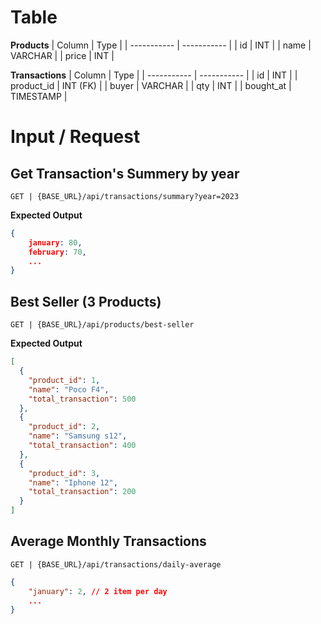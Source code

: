 # Table

**Products**
| Column | Type |
| ----------- | ----------- |
| id | INT |
| name | VARCHAR |
| price | INT |

**Transactions**
| Column | Type |
| ----------- | ----------- |
| id | INT |
| product_id | INT (FK) |
| buyer | VARCHAR |
| qty | INT |
| bought_at | TIMESTAMP |

# Input / Request

## Get Transaction's Summery by year

`GET | {BASE_URL}/api/transactions/summary?year=2023`

**Expected Output**

```json
{
    january: 80,
    february: 70,
    ...
}
```

## Best Seller (3 Products)

`GET | {BASE_URL}/api/products/best-seller`

**Expected Output**

```json
[
  {
    "product_id": 1,
    "name": "Poco F4",
    "total_transaction": 500
  },
  {
    "product_id": 2,
    "name": "Samsung s12",
    "total_transaction": 400
  },
  {
    "product_id": 3,
    "name": "Iphone 12",
    "total_transaction": 200
  }
]
```

## Average Monthly Transactions

`GET | {BASE_URL}/api/transactions/daily-average`

```json
{
    "january": 2, // 2 item per day
    ...
}
```
